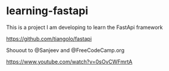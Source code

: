 # learning-fastapi
This is a project I am developing to learn the FastApi framework

https://github.com/tiangolo/fastapi

Shouout to @Sanjeev and @FreeCodeCamp.org

https://www.youtube.com/watch?v=0sOvCWFmrtA
